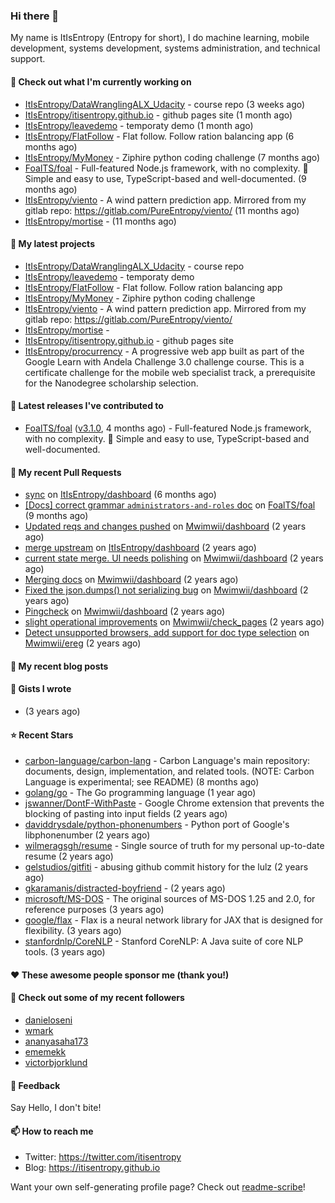### Hi there 👋
My name is ItIsEntropy (Entropy for short), I do machine learning, mobile development, systems development, systems administration, and technical support.
#### 👷 Check out what I'm currently working on

- [ItIsEntropy/DataWranglingALX_Udacity](https://github.com/ItIsEntropy/DataWranglingALX_Udacity) - course repo (3 weeks ago)
- [ItIsEntropy/itisentropy.github.io](https://github.com/ItIsEntropy/itisentropy.github.io) - github pages site (1 month ago)
- [ItIsEntropy/leavedemo](https://github.com/ItIsEntropy/leavedemo) - temporaty demo (1 month ago)
- [ItIsEntropy/FlatFollow](https://github.com/ItIsEntropy/FlatFollow) - Flat follow. Follow ration balancing app (6 months ago)
- [ItIsEntropy/MyMoney](https://github.com/ItIsEntropy/MyMoney) - Ziphire python coding challenge (7 months ago)
- [FoalTS/foal](https://github.com/FoalTS/foal) - Full-featured Node.js framework, with no complexity. 🚀 Simple and easy to use, TypeScript-based and well-documented. (9 months ago)
- [ItIsEntropy/viento](https://github.com/ItIsEntropy/viento) - A wind pattern prediction app. Mirrored from my gitlab repo: https://gitlab.com/PureEntropy/viento/ (11 months ago)
- [ItIsEntropy/mortise](https://github.com/ItIsEntropy/mortise) -  (11 months ago)

#### 🌱 My latest projects

- [ItIsEntropy/DataWranglingALX_Udacity](https://github.com/ItIsEntropy/DataWranglingALX_Udacity) - course repo
- [ItIsEntropy/leavedemo](https://github.com/ItIsEntropy/leavedemo) - temporaty demo
- [ItIsEntropy/FlatFollow](https://github.com/ItIsEntropy/FlatFollow) - Flat follow. Follow ration balancing app
- [ItIsEntropy/MyMoney](https://github.com/ItIsEntropy/MyMoney) - Ziphire python coding challenge
- [ItIsEntropy/viento](https://github.com/ItIsEntropy/viento) - A wind pattern prediction app. Mirrored from my gitlab repo: https://gitlab.com/PureEntropy/viento/
- [ItIsEntropy/mortise](https://github.com/ItIsEntropy/mortise) - 
- [ItIsEntropy/itisentropy.github.io](https://github.com/ItIsEntropy/itisentropy.github.io) - github pages site
- [ItIsEntropy/procurrency](https://github.com/ItIsEntropy/procurrency) - A progressive web app built as part of the Google Learn with Andela Challenge 3.0 challenge course. This is a certificate challenge for the mobile web specialist track, a prerequisite for the Nanodegree scholarship selection.

#### 🔭 Latest releases I've contributed to

- [FoalTS/foal](https://github.com/FoalTS/foal) ([v3.1.0](https://github.com/FoalTS/foal/releases/tag/v3.1.0), 4 months ago) - Full-featured Node.js framework, with no complexity. 🚀 Simple and easy to use, TypeScript-based and well-documented.

#### 🔨 My recent Pull Requests

- [sync](https://github.com/ItIsEntropy/dashboard/pull/13) on [ItIsEntropy/dashboard](https://github.com/ItIsEntropy/dashboard) (6 months ago)
- [[Docs] correct grammar `administrators-and-roles` doc](https://github.com/FoalTS/foal/pull/1102) on [FoalTS/foal](https://github.com/FoalTS/foal) (9 months ago)
- [Updated reqs and changes pushed](https://github.com/Mwimwii/dashboard/pull/7) on [Mwimwii/dashboard](https://github.com/Mwimwii/dashboard) (2 years ago)
- [merge upstream](https://github.com/ItIsEntropy/dashboard/pull/4) on [ItIsEntropy/dashboard](https://github.com/ItIsEntropy/dashboard) (2 years ago)
- [current state merge. UI needs polishing](https://github.com/Mwimwii/dashboard/pull/5) on [Mwimwii/dashboard](https://github.com/Mwimwii/dashboard) (2 years ago)
- [Merging docs](https://github.com/Mwimwii/dashboard/pull/4) on [Mwimwii/dashboard](https://github.com/Mwimwii/dashboard) (2 years ago)
- [Fixed the json.dumps() not serializing bug](https://github.com/Mwimwii/dashboard/pull/3) on [Mwimwii/dashboard](https://github.com/Mwimwii/dashboard) (2 years ago)
- [Pingcheck](https://github.com/Mwimwii/dashboard/pull/1) on [Mwimwii/dashboard](https://github.com/Mwimwii/dashboard) (2 years ago)
- [slight operational improvements](https://github.com/Mwimwii/check_pages/pull/2) on [Mwimwii/check_pages](https://github.com/Mwimwii/check_pages) (2 years ago)
- [Detect unsupported browsers, add support for doc type selection](https://github.com/Mwimwii/ereg/pull/1) on [Mwimwii/ereg](https://github.com/Mwimwii/ereg) (2 years ago)


#### 📜 My recent blog posts


#### 📓 Gists I wrote

- [](https://gist.github.com/a59eb254db10814de1b48520ad35f9df) (3 years ago)

#### ⭐ Recent Stars

- [carbon-language/carbon-lang](https://github.com/carbon-language/carbon-lang) - Carbon Language&#39;s main repository: documents, design, implementation, and related tools. (NOTE: Carbon Language is experimental; see README) (8 months ago)
- [golang/go](https://github.com/golang/go) - The Go programming language (1 year ago)
- [jswanner/DontF-WithPaste](https://github.com/jswanner/DontF-WithPaste) - Google Chrome extension that prevents the blocking of pasting into input fields (2 years ago)
- [daviddrysdale/python-phonenumbers](https://github.com/daviddrysdale/python-phonenumbers) - Python port of Google&#39;s libphonenumber (2 years ago)
- [wilmeragsgh/resume](https://github.com/wilmeragsgh/resume) - Single source of truth for my personal up-to-date resume (2 years ago)
- [gelstudios/gitfiti](https://github.com/gelstudios/gitfiti) - abusing github commit history for the lulz (2 years ago)
- [gkaramanis/distracted-boyfriend](https://github.com/gkaramanis/distracted-boyfriend) -  (2 years ago)
- [microsoft/MS-DOS](https://github.com/microsoft/MS-DOS) - The original sources of MS-DOS 1.25 and 2.0, for reference purposes (3 years ago)
- [google/flax](https://github.com/google/flax) - Flax is a neural network library for JAX that is designed for flexibility. (3 years ago)
- [stanfordnlp/CoreNLP](https://github.com/stanfordnlp/CoreNLP) - Stanford CoreNLP: A Java suite of core NLP tools. (3 years ago)

#### ❤️ These awesome people sponsor me (thank you!)


#### 👯 Check out some of my recent followers

- [danieloseni](https://github.com/danieloseni)
- [wmark](https://github.com/wmark)
- [ananyasaha173](https://github.com/ananyasaha173)
- [ememekk](https://github.com/ememekk)
- [victorbjorklund](https://github.com/victorbjorklund)

#### 💬 Feedback

Say Hello, I don't bite!

#### 📫 How to reach me

- Twitter: https://twitter.com/itisentropy
- Blog: https://itisentropy.github.io

Want your own self-generating profile page? Check out [readme-scribe](https://github.com/muesli/readme-scribe)!